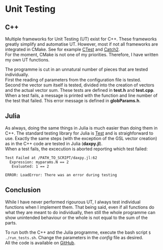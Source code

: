 # Unit Testing

## C++

Multiple frameworks for Unit Testing (UT) exist for C++. These frameworks greatly simplify and automatise UT. However, most if not all frameworks are integrated in CMake. See for example [CTest](https://cmake.org/cmake/help/book/mastering-cmake/chapter/Testing%20With%20CMake%20and%20CTest.html) and [Catch2](https://github.com/catchorg/Catch2).  
For the moment, CMake is not one of my priorities. Therefore, I have written my own UT functions.  
  
The programme is cut in an unnatural number of pieces that are tested individually.  
First the reading of parameters from the configuration file is tested.  
Second the vector sum itself is tested, divided into the creation of vectors and the actual vector sum. These tests are defined in **test.h** and **test.cpp**.  
When a test fails, a message is printed with the function and line number of the test that failed. This error message is defined in **globParams.h**.

## Julia

As always, doing the same things in Julia is much easier than doing them in C++. The standard testing library for Julia is [Test](https://docs.julialang.org/en/v1/stdlib/Test/) and is straighforward to use. Exactly the same steps (with the exception of the GSL vector creation) as in the C++ code are tested in Julia (**daxpy.jl**).  
When a test fails, the excecution is aborted reporting which test failed:

```
Test Failed at /PATH_TO_SCRIPT/daxpy.jl:62
  Expression: myparams.N == 2
   Evaluated: 1 == 2

ERROR: LoadError: There was an error during testing
```

## Conclusion

While I have never performed rigourous UT, I always test individual functions when I implement them. That being said, even if all functions do what they are meant to do individually, then still the whole programme can show unintended behaviour or the whole is not equal to the sum of the parts.  
  
To run both the C++ and the Julia programme, execute the bash script ``$ ./run_tests.sh``. Change the parameters in the *config* file as desired.  
All the code is available on [GitHub](https://github.com/ksimoens/Scientific-Computing/tree/master/Task007_unit_test).